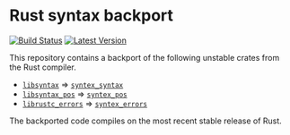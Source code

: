 Rust syntax backport
====================

[![Build Status](https://api.travis-ci.org/serde-rs/syntex.png?branch=master)](https://travis-ci.org/serde-rs/syntex)
[![Latest Version](https://img.shields.io/crates/v/syntex_syntax.svg)](https://crates.io/crates/syntex_syntax)

This repository contains a backport of the following unstable crates from the
Rust compiler.

- [`libsyntax`] => [`syntex_syntax`]
- [`libsyntax_pos`] => [`syntex_pos`]
- [`librustc_errors`] => [`syntex_errors`]

[`libsyntax`]: https://github.com/rust-lang/rust/tree/master/src/libsyntax
[`syntex_syntax`]: https://docs.rs/syntex_syntax
[`libsyntax_pos`]: https://github.com/rust-lang/rust/tree/master/src/libsyntax_pos
[`syntex_pos`]: https://docs.rs/syntex_pos
[`librustc_errors`]: https://github.com/rust-lang/rust/tree/master/src/librustc_errors
[`syntex_errors`]: https://docs.rs/syntex_errors

The backported code compiles on the most recent stable release of Rust.

